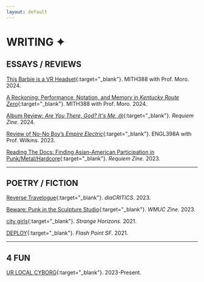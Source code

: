 ```yaml
---
layout: default
---
```


# WRITING ✦

## ESSAYS / REVIEWS

[This Barbie is a VR Headset](https://storymaps.arcgis.com/stories/521c2b8ae32643578c90d34ec7ec26ce){:target="_blank"}. MITH388 with Prof. Moro. 2024.

[A Reckoning: Performance, Notation, and Memory in *Kentucky Route Zero*](/assets/pdf/KentuckyRouteZero.pdf){:target="_blank"}. MITH388 with Prof. Moro. 2024.

[Album Review: *Are You There, God? It's Me, @*](https://wmuc.umd.edu/ghost-site/the-requiem-zine-2/){:target="_blank"}. *Requiem Zine*. 2024.   
 
[Review of No-No Boy’s *Empire Electric*](/assets/pdf/EmpireElectric.pdf){:target="_blank"}. ENGL398A with Prof. Wilkins. 2023.   

[Reading The Docs: Finding Asian-American Participation in Punk/Metal/Hardcore](https://wmuc.umd.edu/ghost-site/the-requiem-zine-1/){:target="_blank"}. *Requiem Zine*. 2023.  


---

## POETRY / FICTION

[Reverse Travelogue](https://dvan.org/2023/10/reverse-travelogue/){:target="_blank"}. *diaCRITICS*. 2023.   

[Beware: Punk in the Sculpture Studio](https://wmuc.umd.edu/ghost-site/presenting----clipped-/){:target="_blank"}. *WMUC Zine.* 2023.

[city girls](http://strangehorizons.com/poetry/city-girls/){:target="_blank"}. *Strange Horizons*. 2021.

[DEPLOY](https://flashpointsf.com/2021/04/09/deploy/){:target="_blank"}. *Flash Point SF*. 2021.

---

## 4 FUN

[UR LOCAL CYBORG](https://urlocalcyb.org/){:target="_blank"}. 2023-Present.  